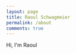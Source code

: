 ```yaml
---
layout: page
title: Raoul Schwagmeier
permalink: /about
comments: true
---
```


<div class="row justify-content-between">
<div class="col-md-8 pr-5">

<p>Hi, I'm Raoul</p>

</div>
</div>
